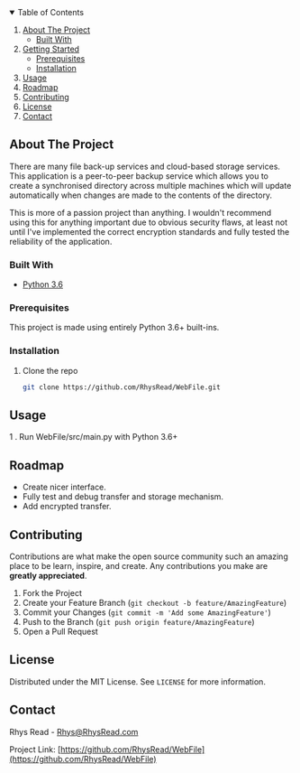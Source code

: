 <!-- TABLE OF CONTENTS -->
<details open="open">
  <summary>Table of Contents</summary>
  <ol>
    <li>
      <a href="#about-the-project">About The Project</a>
      <ul>
        <li><a href="#built-with">Built With</a></li>
      </ul>
    </li>
    <li>
      <a href="#getting-started">Getting Started</a>
      <ul>
        <li><a href="#prerequisites">Prerequisites</a></li>
        <li><a href="#installation">Installation</a></li>
      </ul>
    </li>
    <li><a href="#usage">Usage</a></li>
    <li><a href="#roadmap">Roadmap</a></li>
    <li><a href="#contributing">Contributing</a></li>
    <li><a href="#license">License</a></li>
    <li><a href="#contact">Contact</a></li>
  </ol>
</details>



<!-- ABOUT THE PROJECT -->
## About The Project

There are many file back-up services and cloud-based storage services. This application is a peer-to-peer backup service which allows
you to create a synchronised directory across multiple machines which will update automatically when changes are made to the contents
of the directory.

This is more of a passion project than anything. I wouldn't recommend using this for anything important due to obvious security
flaws, at least not until I've implemented the correct encryption standards and fully tested the reliability of the application.

### Built With

* [Python 3.6](https://www.python.org/)


### Prerequisites

This project is made using entirely Python 3.6+ built-ins.

### Installation

1. Clone the repo
   ```sh
   git clone https://github.com/RhysRead/WebFile.git
   ```


<!-- USAGE EXAMPLES -->
## Usage

1 . Run WebFile/src/main.py with Python 3.6+



<!-- ROADMAP -->
## Roadmap

- Create nicer interface.
- Fully test and debug transfer and storage mechanism.
- Add encrypted transfer.



<!-- CONTRIBUTING -->
## Contributing

Contributions are what make the open source community such an amazing place to be learn, inspire, and create. Any contributions you make are **greatly appreciated**.

1. Fork the Project
2. Create your Feature Branch (`git checkout -b feature/AmazingFeature`)
3. Commit your Changes (`git commit -m 'Add some AmazingFeature'`)
4. Push to the Branch (`git push origin feature/AmazingFeature`)
5. Open a Pull Request



<!-- LICENSE -->
## License

Distributed under the MIT License. See `LICENSE` for more information.



<!-- CONTACT -->
## Contact

Rhys Read - Rhys@RhysRead.com

Project Link: [https://github.com/RhysRead/WebFile](https://github.com/RhysRead/WebFile)

